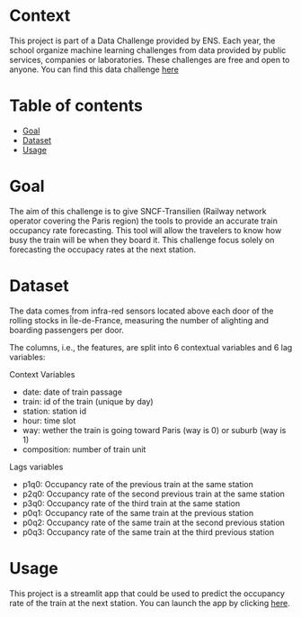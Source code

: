 # Context
This project is part of a Data Challenge provided by ENS. Each year, the school 
organize machine learning challenges from data provided by public services, companies or 
laboratories. These challenges are free and open to anyone.
You can find this data challenge [here]("https://challengedata.ens.fr/challenges/89/")

# Table of contents
- [Goal](#goal)
- [Dataset](#dataset)
- [Usage](#usage)

# Goal
The aim of this challenge is to give SNCF-Transilien 
(Railway network operator covering the Paris region) the tools to
provide an accurate train occupancy rate forecasting. This tool will allow
the travelers to know how busy the train will be when they board it. This challenge
focus solely on forecasting the occupacy rates at the next station.

# Dataset
The data comes from infra-red sensors located above each door of the 
rolling stocks in Île-de-France, measuring the number of alighting and 
boarding passengers per door.
            
The columns, i.e., the features, are split into 6 contextual variables and 6 lag variables:
                 
Context Variables
- date: date of train passage
- train: id of the train (unique by day)
- station: station id
- hour: time slot
- way: wether the train is going toward Paris (way is 0) or suburb (way is 1)
- composition: number of train unit
            
Lags variables
- p1q0: Occupancy rate of the previous train at the same station
- p2q0: Occupancy rate of the second previous train at the same station
- p3q0: Occupancy rate of the third train at the same station
- p0q1: Occupancy rate of the same train at the previous station
- p0q2: Occupancy rate of the same train at the second previous station
- p0q3: Occupancy rate of the same train at the third previous station

# Usage
This project is a streamlit app that could be used to predict the occupancy rate of 
the train at the next station. You can launch the app by clicking [here]().
